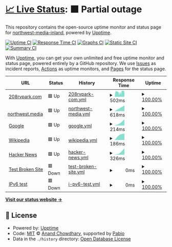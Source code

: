 # [📈 Live Status](https://northwest-media-inland.github.io/nwm-upptime): <!--live status--> **🟧 Partial outage**

This repository contains the open-source uptime monitor and status page for [northwest-media-inland](https://northwest-media-inland.github.io/nwm-upptime), powered by [Upptime](https://github.com/upptime/upptime).

[![Uptime CI](https://github.com/northwest-media-inland/nwm-upptime/workflows/Uptime%20CI/badge.svg)](https://github.com/northwest-media-inland/nwm-upptime/actions?query=workflow%3A%22Uptime+CI%22)
[![Response Time CI](https://github.com/northwest-media-inland/nwm-upptime/workflows/Response%20Time%20CI/badge.svg)](https://github.com/northwest-media-inland/nwm-upptime/actions?query=workflow%3A%22Response+Time+CI%22)
[![Graphs CI](https://github.com/northwest-media-inland/nwm-upptime/workflows/Graphs%20CI/badge.svg)](https://github.com/northwest-media-inland/nwm-upptime/actions?query=workflow%3A%22Graphs+CI%22)
[![Static Site CI](https://github.com/northwest-media-inland/nwm-upptime/workflows/Static%20Site%20CI/badge.svg)](https://github.com/northwest-media-inland/nwm-upptime/actions?query=workflow%3A%22Static+Site+CI%22)
[![Summary CI](https://github.com/northwest-media-inland/nwm-upptime/workflows/Summary%20CI/badge.svg)](https://github.com/northwest-media-inland/nwm-upptime/actions?query=workflow%3A%22Summary+CI%22)

With [Upptime](https://upptime.js.org), you can get your own unlimited and free uptime monitor and status page, powered entirely by a GitHub repository. We use [Issues](https://github.com/northwest-media-inland/nwm-upptime/issues) as incident reports, [Actions](https://github.com/northwest-media-inland/nwm-upptime/actions) as uptime monitors, and [Pages](https://northwest-media-inland.github.io/nwm-upptime) for the status page.

<!--start: status pages-->
<!-- This summary is generated by Upptime (https://github.com/upptime/upptime) -->
<!-- Do not edit this manually, your changes will be overwritten -->
<!-- prettier-ignore -->
| URL | Status | History | Response Time | Uptime |
| --- | ------ | ------- | ------------- | ------ |
| <img alt="" src="https://icons.duckduckgo.com/ip3/208rvpark.com.ico" height="13"> [208rvpark.com](https://208rvpark.com/) | 🟩 Up | [208rvpark-com.yml](https://github.com/northwest-media-inland/nwm-upptime/commits/HEAD/history/208rvpark-com.yml) | <details><summary><img alt="Response time graph" src="./graphs/208rvpark-com/response-time-week.png" height="20"> 502ms</summary><br><a href="https://northwest-media-inland.github.io/nwm-upptime/history/208rvpark-com"><img alt="Response time 502" src="https://img.shields.io/endpoint?url=https%3A%2F%2Fraw.githubusercontent.com%2Fnorthwest-media-inland%2Fnwm-upptime%2FHEAD%2Fapi%2F208rvpark-com%2Fresponse-time.json"></a><br><a href="https://northwest-media-inland.github.io/nwm-upptime/history/208rvpark-com"><img alt="24-hour response time 502" src="https://img.shields.io/endpoint?url=https%3A%2F%2Fraw.githubusercontent.com%2Fnorthwest-media-inland%2Fnwm-upptime%2FHEAD%2Fapi%2F208rvpark-com%2Fresponse-time-day.json"></a><br><a href="https://northwest-media-inland.github.io/nwm-upptime/history/208rvpark-com"><img alt="7-day response time 502" src="https://img.shields.io/endpoint?url=https%3A%2F%2Fraw.githubusercontent.com%2Fnorthwest-media-inland%2Fnwm-upptime%2FHEAD%2Fapi%2F208rvpark-com%2Fresponse-time-week.json"></a><br><a href="https://northwest-media-inland.github.io/nwm-upptime/history/208rvpark-com"><img alt="30-day response time 502" src="https://img.shields.io/endpoint?url=https%3A%2F%2Fraw.githubusercontent.com%2Fnorthwest-media-inland%2Fnwm-upptime%2FHEAD%2Fapi%2F208rvpark-com%2Fresponse-time-month.json"></a><br><a href="https://northwest-media-inland.github.io/nwm-upptime/history/208rvpark-com"><img alt="1-year response time 502" src="https://img.shields.io/endpoint?url=https%3A%2F%2Fraw.githubusercontent.com%2Fnorthwest-media-inland%2Fnwm-upptime%2FHEAD%2Fapi%2F208rvpark-com%2Fresponse-time-year.json"></a></details> | <details><summary><a href="https://northwest-media-inland.github.io/nwm-upptime/history/208rvpark-com">100.00%</a></summary><a href="https://northwest-media-inland.github.io/nwm-upptime/history/208rvpark-com"><img alt="All-time uptime 100.00%" src="https://img.shields.io/endpoint?url=https%3A%2F%2Fraw.githubusercontent.com%2Fnorthwest-media-inland%2Fnwm-upptime%2FHEAD%2Fapi%2F208rvpark-com%2Fuptime.json"></a><br><a href="https://northwest-media-inland.github.io/nwm-upptime/history/208rvpark-com"><img alt="24-hour uptime 100.00%" src="https://img.shields.io/endpoint?url=https%3A%2F%2Fraw.githubusercontent.com%2Fnorthwest-media-inland%2Fnwm-upptime%2FHEAD%2Fapi%2F208rvpark-com%2Fuptime-day.json"></a><br><a href="https://northwest-media-inland.github.io/nwm-upptime/history/208rvpark-com"><img alt="7-day uptime 100.00%" src="https://img.shields.io/endpoint?url=https%3A%2F%2Fraw.githubusercontent.com%2Fnorthwest-media-inland%2Fnwm-upptime%2FHEAD%2Fapi%2F208rvpark-com%2Fuptime-week.json"></a><br><a href="https://northwest-media-inland.github.io/nwm-upptime/history/208rvpark-com"><img alt="30-day uptime 100.00%" src="https://img.shields.io/endpoint?url=https%3A%2F%2Fraw.githubusercontent.com%2Fnorthwest-media-inland%2Fnwm-upptime%2FHEAD%2Fapi%2F208rvpark-com%2Fuptime-month.json"></a><br><a href="https://northwest-media-inland.github.io/nwm-upptime/history/208rvpark-com"><img alt="1-year uptime 100.00%" src="https://img.shields.io/endpoint?url=https%3A%2F%2Fraw.githubusercontent.com%2Fnorthwest-media-inland%2Fnwm-upptime%2FHEAD%2Fapi%2F208rvpark-com%2Fuptime-year.json"></a></details>
| <img alt="" src="https://icons.duckduckgo.com/ip3/northwest.media.ico" height="13"> [northwest.media](https://northwest.media/) | 🟩 Up | [northwest-media.yml](https://github.com/northwest-media-inland/nwm-upptime/commits/HEAD/history/northwest-media.yml) | <details><summary><img alt="Response time graph" src="./graphs/northwest-media/response-time-week.png" height="20"> 618ms</summary><br><a href="https://northwest-media-inland.github.io/nwm-upptime/history/northwest-media"><img alt="Response time 618" src="https://img.shields.io/endpoint?url=https%3A%2F%2Fraw.githubusercontent.com%2Fnorthwest-media-inland%2Fnwm-upptime%2FHEAD%2Fapi%2Fnorthwest-media%2Fresponse-time.json"></a><br><a href="https://northwest-media-inland.github.io/nwm-upptime/history/northwest-media"><img alt="24-hour response time 618" src="https://img.shields.io/endpoint?url=https%3A%2F%2Fraw.githubusercontent.com%2Fnorthwest-media-inland%2Fnwm-upptime%2FHEAD%2Fapi%2Fnorthwest-media%2Fresponse-time-day.json"></a><br><a href="https://northwest-media-inland.github.io/nwm-upptime/history/northwest-media"><img alt="7-day response time 618" src="https://img.shields.io/endpoint?url=https%3A%2F%2Fraw.githubusercontent.com%2Fnorthwest-media-inland%2Fnwm-upptime%2FHEAD%2Fapi%2Fnorthwest-media%2Fresponse-time-week.json"></a><br><a href="https://northwest-media-inland.github.io/nwm-upptime/history/northwest-media"><img alt="30-day response time 618" src="https://img.shields.io/endpoint?url=https%3A%2F%2Fraw.githubusercontent.com%2Fnorthwest-media-inland%2Fnwm-upptime%2FHEAD%2Fapi%2Fnorthwest-media%2Fresponse-time-month.json"></a><br><a href="https://northwest-media-inland.github.io/nwm-upptime/history/northwest-media"><img alt="1-year response time 618" src="https://img.shields.io/endpoint?url=https%3A%2F%2Fraw.githubusercontent.com%2Fnorthwest-media-inland%2Fnwm-upptime%2FHEAD%2Fapi%2Fnorthwest-media%2Fresponse-time-year.json"></a></details> | <details><summary><a href="https://northwest-media-inland.github.io/nwm-upptime/history/northwest-media">100.00%</a></summary><a href="https://northwest-media-inland.github.io/nwm-upptime/history/northwest-media"><img alt="All-time uptime 100.00%" src="https://img.shields.io/endpoint?url=https%3A%2F%2Fraw.githubusercontent.com%2Fnorthwest-media-inland%2Fnwm-upptime%2FHEAD%2Fapi%2Fnorthwest-media%2Fuptime.json"></a><br><a href="https://northwest-media-inland.github.io/nwm-upptime/history/northwest-media"><img alt="24-hour uptime 100.00%" src="https://img.shields.io/endpoint?url=https%3A%2F%2Fraw.githubusercontent.com%2Fnorthwest-media-inland%2Fnwm-upptime%2FHEAD%2Fapi%2Fnorthwest-media%2Fuptime-day.json"></a><br><a href="https://northwest-media-inland.github.io/nwm-upptime/history/northwest-media"><img alt="7-day uptime 100.00%" src="https://img.shields.io/endpoint?url=https%3A%2F%2Fraw.githubusercontent.com%2Fnorthwest-media-inland%2Fnwm-upptime%2FHEAD%2Fapi%2Fnorthwest-media%2Fuptime-week.json"></a><br><a href="https://northwest-media-inland.github.io/nwm-upptime/history/northwest-media"><img alt="30-day uptime 100.00%" src="https://img.shields.io/endpoint?url=https%3A%2F%2Fraw.githubusercontent.com%2Fnorthwest-media-inland%2Fnwm-upptime%2FHEAD%2Fapi%2Fnorthwest-media%2Fuptime-month.json"></a><br><a href="https://northwest-media-inland.github.io/nwm-upptime/history/northwest-media"><img alt="1-year uptime 100.00%" src="https://img.shields.io/endpoint?url=https%3A%2F%2Fraw.githubusercontent.com%2Fnorthwest-media-inland%2Fnwm-upptime%2FHEAD%2Fapi%2Fnorthwest-media%2Fuptime-year.json"></a></details>
| <img alt="" src="https://icons.duckduckgo.com/ip3/www.google.com.ico" height="13"> [Google](https://www.google.com) | 🟩 Up | [google.yml](https://github.com/northwest-media-inland/nwm-upptime/commits/HEAD/history/google.yml) | <details><summary><img alt="Response time graph" src="./graphs/google/response-time-week.png" height="20"> 214ms</summary><br><a href="https://northwest-media-inland.github.io/nwm-upptime/history/google"><img alt="Response time 214" src="https://img.shields.io/endpoint?url=https%3A%2F%2Fraw.githubusercontent.com%2Fnorthwest-media-inland%2Fnwm-upptime%2FHEAD%2Fapi%2Fgoogle%2Fresponse-time.json"></a><br><a href="https://northwest-media-inland.github.io/nwm-upptime/history/google"><img alt="24-hour response time 214" src="https://img.shields.io/endpoint?url=https%3A%2F%2Fraw.githubusercontent.com%2Fnorthwest-media-inland%2Fnwm-upptime%2FHEAD%2Fapi%2Fgoogle%2Fresponse-time-day.json"></a><br><a href="https://northwest-media-inland.github.io/nwm-upptime/history/google"><img alt="7-day response time 214" src="https://img.shields.io/endpoint?url=https%3A%2F%2Fraw.githubusercontent.com%2Fnorthwest-media-inland%2Fnwm-upptime%2FHEAD%2Fapi%2Fgoogle%2Fresponse-time-week.json"></a><br><a href="https://northwest-media-inland.github.io/nwm-upptime/history/google"><img alt="30-day response time 214" src="https://img.shields.io/endpoint?url=https%3A%2F%2Fraw.githubusercontent.com%2Fnorthwest-media-inland%2Fnwm-upptime%2FHEAD%2Fapi%2Fgoogle%2Fresponse-time-month.json"></a><br><a href="https://northwest-media-inland.github.io/nwm-upptime/history/google"><img alt="1-year response time 214" src="https://img.shields.io/endpoint?url=https%3A%2F%2Fraw.githubusercontent.com%2Fnorthwest-media-inland%2Fnwm-upptime%2FHEAD%2Fapi%2Fgoogle%2Fresponse-time-year.json"></a></details> | <details><summary><a href="https://northwest-media-inland.github.io/nwm-upptime/history/google">100.00%</a></summary><a href="https://northwest-media-inland.github.io/nwm-upptime/history/google"><img alt="All-time uptime 100.00%" src="https://img.shields.io/endpoint?url=https%3A%2F%2Fraw.githubusercontent.com%2Fnorthwest-media-inland%2Fnwm-upptime%2FHEAD%2Fapi%2Fgoogle%2Fuptime.json"></a><br><a href="https://northwest-media-inland.github.io/nwm-upptime/history/google"><img alt="24-hour uptime 100.00%" src="https://img.shields.io/endpoint?url=https%3A%2F%2Fraw.githubusercontent.com%2Fnorthwest-media-inland%2Fnwm-upptime%2FHEAD%2Fapi%2Fgoogle%2Fuptime-day.json"></a><br><a href="https://northwest-media-inland.github.io/nwm-upptime/history/google"><img alt="7-day uptime 100.00%" src="https://img.shields.io/endpoint?url=https%3A%2F%2Fraw.githubusercontent.com%2Fnorthwest-media-inland%2Fnwm-upptime%2FHEAD%2Fapi%2Fgoogle%2Fuptime-week.json"></a><br><a href="https://northwest-media-inland.github.io/nwm-upptime/history/google"><img alt="30-day uptime 100.00%" src="https://img.shields.io/endpoint?url=https%3A%2F%2Fraw.githubusercontent.com%2Fnorthwest-media-inland%2Fnwm-upptime%2FHEAD%2Fapi%2Fgoogle%2Fuptime-month.json"></a><br><a href="https://northwest-media-inland.github.io/nwm-upptime/history/google"><img alt="1-year uptime 100.00%" src="https://img.shields.io/endpoint?url=https%3A%2F%2Fraw.githubusercontent.com%2Fnorthwest-media-inland%2Fnwm-upptime%2FHEAD%2Fapi%2Fgoogle%2Fuptime-year.json"></a></details>
| <img alt="" src="https://icons.duckduckgo.com/ip3/en.wikipedia.org.ico" height="13"> [Wikipedia](https://en.wikipedia.org) | 🟩 Up | [wikipedia.yml](https://github.com/northwest-media-inland/nwm-upptime/commits/HEAD/history/wikipedia.yml) | <details><summary><img alt="Response time graph" src="./graphs/wikipedia/response-time-week.png" height="20"> 186ms</summary><br><a href="https://northwest-media-inland.github.io/nwm-upptime/history/wikipedia"><img alt="Response time 186" src="https://img.shields.io/endpoint?url=https%3A%2F%2Fraw.githubusercontent.com%2Fnorthwest-media-inland%2Fnwm-upptime%2FHEAD%2Fapi%2Fwikipedia%2Fresponse-time.json"></a><br><a href="https://northwest-media-inland.github.io/nwm-upptime/history/wikipedia"><img alt="24-hour response time 186" src="https://img.shields.io/endpoint?url=https%3A%2F%2Fraw.githubusercontent.com%2Fnorthwest-media-inland%2Fnwm-upptime%2FHEAD%2Fapi%2Fwikipedia%2Fresponse-time-day.json"></a><br><a href="https://northwest-media-inland.github.io/nwm-upptime/history/wikipedia"><img alt="7-day response time 186" src="https://img.shields.io/endpoint?url=https%3A%2F%2Fraw.githubusercontent.com%2Fnorthwest-media-inland%2Fnwm-upptime%2FHEAD%2Fapi%2Fwikipedia%2Fresponse-time-week.json"></a><br><a href="https://northwest-media-inland.github.io/nwm-upptime/history/wikipedia"><img alt="30-day response time 186" src="https://img.shields.io/endpoint?url=https%3A%2F%2Fraw.githubusercontent.com%2Fnorthwest-media-inland%2Fnwm-upptime%2FHEAD%2Fapi%2Fwikipedia%2Fresponse-time-month.json"></a><br><a href="https://northwest-media-inland.github.io/nwm-upptime/history/wikipedia"><img alt="1-year response time 186" src="https://img.shields.io/endpoint?url=https%3A%2F%2Fraw.githubusercontent.com%2Fnorthwest-media-inland%2Fnwm-upptime%2FHEAD%2Fapi%2Fwikipedia%2Fresponse-time-year.json"></a></details> | <details><summary><a href="https://northwest-media-inland.github.io/nwm-upptime/history/wikipedia">100.00%</a></summary><a href="https://northwest-media-inland.github.io/nwm-upptime/history/wikipedia"><img alt="All-time uptime 100.00%" src="https://img.shields.io/endpoint?url=https%3A%2F%2Fraw.githubusercontent.com%2Fnorthwest-media-inland%2Fnwm-upptime%2FHEAD%2Fapi%2Fwikipedia%2Fuptime.json"></a><br><a href="https://northwest-media-inland.github.io/nwm-upptime/history/wikipedia"><img alt="24-hour uptime 100.00%" src="https://img.shields.io/endpoint?url=https%3A%2F%2Fraw.githubusercontent.com%2Fnorthwest-media-inland%2Fnwm-upptime%2FHEAD%2Fapi%2Fwikipedia%2Fuptime-day.json"></a><br><a href="https://northwest-media-inland.github.io/nwm-upptime/history/wikipedia"><img alt="7-day uptime 100.00%" src="https://img.shields.io/endpoint?url=https%3A%2F%2Fraw.githubusercontent.com%2Fnorthwest-media-inland%2Fnwm-upptime%2FHEAD%2Fapi%2Fwikipedia%2Fuptime-week.json"></a><br><a href="https://northwest-media-inland.github.io/nwm-upptime/history/wikipedia"><img alt="30-day uptime 100.00%" src="https://img.shields.io/endpoint?url=https%3A%2F%2Fraw.githubusercontent.com%2Fnorthwest-media-inland%2Fnwm-upptime%2FHEAD%2Fapi%2Fwikipedia%2Fuptime-month.json"></a><br><a href="https://northwest-media-inland.github.io/nwm-upptime/history/wikipedia"><img alt="1-year uptime 100.00%" src="https://img.shields.io/endpoint?url=https%3A%2F%2Fraw.githubusercontent.com%2Fnorthwest-media-inland%2Fnwm-upptime%2FHEAD%2Fapi%2Fwikipedia%2Fuptime-year.json"></a></details>
| <img alt="" src="https://icons.duckduckgo.com/ip3/news.ycombinator.com.ico" height="13"> [Hacker News](https://news.ycombinator.com) | 🟩 Up | [hacker-news.yml](https://github.com/northwest-media-inland/nwm-upptime/commits/HEAD/history/hacker-news.yml) | <details><summary><img alt="Response time graph" src="./graphs/hacker-news/response-time-week.png" height="20"> 326ms</summary><br><a href="https://northwest-media-inland.github.io/nwm-upptime/history/hacker-news"><img alt="Response time 326" src="https://img.shields.io/endpoint?url=https%3A%2F%2Fraw.githubusercontent.com%2Fnorthwest-media-inland%2Fnwm-upptime%2FHEAD%2Fapi%2Fhacker-news%2Fresponse-time.json"></a><br><a href="https://northwest-media-inland.github.io/nwm-upptime/history/hacker-news"><img alt="24-hour response time 326" src="https://img.shields.io/endpoint?url=https%3A%2F%2Fraw.githubusercontent.com%2Fnorthwest-media-inland%2Fnwm-upptime%2FHEAD%2Fapi%2Fhacker-news%2Fresponse-time-day.json"></a><br><a href="https://northwest-media-inland.github.io/nwm-upptime/history/hacker-news"><img alt="7-day response time 326" src="https://img.shields.io/endpoint?url=https%3A%2F%2Fraw.githubusercontent.com%2Fnorthwest-media-inland%2Fnwm-upptime%2FHEAD%2Fapi%2Fhacker-news%2Fresponse-time-week.json"></a><br><a href="https://northwest-media-inland.github.io/nwm-upptime/history/hacker-news"><img alt="30-day response time 326" src="https://img.shields.io/endpoint?url=https%3A%2F%2Fraw.githubusercontent.com%2Fnorthwest-media-inland%2Fnwm-upptime%2FHEAD%2Fapi%2Fhacker-news%2Fresponse-time-month.json"></a><br><a href="https://northwest-media-inland.github.io/nwm-upptime/history/hacker-news"><img alt="1-year response time 326" src="https://img.shields.io/endpoint?url=https%3A%2F%2Fraw.githubusercontent.com%2Fnorthwest-media-inland%2Fnwm-upptime%2FHEAD%2Fapi%2Fhacker-news%2Fresponse-time-year.json"></a></details> | <details><summary><a href="https://northwest-media-inland.github.io/nwm-upptime/history/hacker-news">100.00%</a></summary><a href="https://northwest-media-inland.github.io/nwm-upptime/history/hacker-news"><img alt="All-time uptime 100.00%" src="https://img.shields.io/endpoint?url=https%3A%2F%2Fraw.githubusercontent.com%2Fnorthwest-media-inland%2Fnwm-upptime%2FHEAD%2Fapi%2Fhacker-news%2Fuptime.json"></a><br><a href="https://northwest-media-inland.github.io/nwm-upptime/history/hacker-news"><img alt="24-hour uptime 100.00%" src="https://img.shields.io/endpoint?url=https%3A%2F%2Fraw.githubusercontent.com%2Fnorthwest-media-inland%2Fnwm-upptime%2FHEAD%2Fapi%2Fhacker-news%2Fuptime-day.json"></a><br><a href="https://northwest-media-inland.github.io/nwm-upptime/history/hacker-news"><img alt="7-day uptime 100.00%" src="https://img.shields.io/endpoint?url=https%3A%2F%2Fraw.githubusercontent.com%2Fnorthwest-media-inland%2Fnwm-upptime%2FHEAD%2Fapi%2Fhacker-news%2Fuptime-week.json"></a><br><a href="https://northwest-media-inland.github.io/nwm-upptime/history/hacker-news"><img alt="30-day uptime 100.00%" src="https://img.shields.io/endpoint?url=https%3A%2F%2Fraw.githubusercontent.com%2Fnorthwest-media-inland%2Fnwm-upptime%2FHEAD%2Fapi%2Fhacker-news%2Fuptime-month.json"></a><br><a href="https://northwest-media-inland.github.io/nwm-upptime/history/hacker-news"><img alt="1-year uptime 100.00%" src="https://img.shields.io/endpoint?url=https%3A%2F%2Fraw.githubusercontent.com%2Fnorthwest-media-inland%2Fnwm-upptime%2FHEAD%2Fapi%2Fhacker-news%2Fuptime-year.json"></a></details>
| <img alt="" src="https://icons.duckduckgo.com/ip3/thissitedoesnotexist.koj.co.ico" height="13"> [Test Broken Site](https://thissitedoesnotexist.koj.co) | 🟥 Down | [test-broken-site.yml](https://github.com/northwest-media-inland/nwm-upptime/commits/HEAD/history/test-broken-site.yml) | <details><summary><img alt="Response time graph" src="./graphs/test-broken-site/response-time-week.png" height="20"> 0ms</summary><br><a href="https://northwest-media-inland.github.io/nwm-upptime/history/test-broken-site"><img alt="Response time 0" src="https://img.shields.io/endpoint?url=https%3A%2F%2Fraw.githubusercontent.com%2Fnorthwest-media-inland%2Fnwm-upptime%2FHEAD%2Fapi%2Ftest-broken-site%2Fresponse-time.json"></a><br><a href="https://northwest-media-inland.github.io/nwm-upptime/history/test-broken-site"><img alt="24-hour response time 0" src="https://img.shields.io/endpoint?url=https%3A%2F%2Fraw.githubusercontent.com%2Fnorthwest-media-inland%2Fnwm-upptime%2FHEAD%2Fapi%2Ftest-broken-site%2Fresponse-time-day.json"></a><br><a href="https://northwest-media-inland.github.io/nwm-upptime/history/test-broken-site"><img alt="7-day response time 0" src="https://img.shields.io/endpoint?url=https%3A%2F%2Fraw.githubusercontent.com%2Fnorthwest-media-inland%2Fnwm-upptime%2FHEAD%2Fapi%2Ftest-broken-site%2Fresponse-time-week.json"></a><br><a href="https://northwest-media-inland.github.io/nwm-upptime/history/test-broken-site"><img alt="30-day response time 0" src="https://img.shields.io/endpoint?url=https%3A%2F%2Fraw.githubusercontent.com%2Fnorthwest-media-inland%2Fnwm-upptime%2FHEAD%2Fapi%2Ftest-broken-site%2Fresponse-time-month.json"></a><br><a href="https://northwest-media-inland.github.io/nwm-upptime/history/test-broken-site"><img alt="1-year response time 0" src="https://img.shields.io/endpoint?url=https%3A%2F%2Fraw.githubusercontent.com%2Fnorthwest-media-inland%2Fnwm-upptime%2FHEAD%2Fapi%2Ftest-broken-site%2Fresponse-time-year.json"></a></details> | <details><summary><a href="https://northwest-media-inland.github.io/nwm-upptime/history/test-broken-site">100.00%</a></summary><a href="https://northwest-media-inland.github.io/nwm-upptime/history/test-broken-site"><img alt="All-time uptime 100.00%" src="https://img.shields.io/endpoint?url=https%3A%2F%2Fraw.githubusercontent.com%2Fnorthwest-media-inland%2Fnwm-upptime%2FHEAD%2Fapi%2Ftest-broken-site%2Fuptime.json"></a><br><a href="https://northwest-media-inland.github.io/nwm-upptime/history/test-broken-site"><img alt="24-hour uptime 100.00%" src="https://img.shields.io/endpoint?url=https%3A%2F%2Fraw.githubusercontent.com%2Fnorthwest-media-inland%2Fnwm-upptime%2FHEAD%2Fapi%2Ftest-broken-site%2Fuptime-day.json"></a><br><a href="https://northwest-media-inland.github.io/nwm-upptime/history/test-broken-site"><img alt="7-day uptime 100.00%" src="https://img.shields.io/endpoint?url=https%3A%2F%2Fraw.githubusercontent.com%2Fnorthwest-media-inland%2Fnwm-upptime%2FHEAD%2Fapi%2Ftest-broken-site%2Fuptime-week.json"></a><br><a href="https://northwest-media-inland.github.io/nwm-upptime/history/test-broken-site"><img alt="30-day uptime 100.00%" src="https://img.shields.io/endpoint?url=https%3A%2F%2Fraw.githubusercontent.com%2Fnorthwest-media-inland%2Fnwm-upptime%2FHEAD%2Fapi%2Ftest-broken-site%2Fuptime-month.json"></a><br><a href="https://northwest-media-inland.github.io/nwm-upptime/history/test-broken-site"><img alt="1-year uptime 100.00%" src="https://img.shields.io/endpoint?url=https%3A%2F%2Fraw.githubusercontent.com%2Fnorthwest-media-inland%2Fnwm-upptime%2FHEAD%2Fapi%2Ftest-broken-site%2Fuptime-year.json"></a></details>
| <img alt="" src="https://icons.duckduckgo.com/ip3/null.ico" height="13"> [IPv6 test](forwardemail.net) | 🟥 Down | [i-pv6-test.yml](https://github.com/northwest-media-inland/nwm-upptime/commits/HEAD/history/i-pv6-test.yml) | <details><summary><img alt="Response time graph" src="./graphs/i-pv6-test/response-time-week.png" height="20"> 0ms</summary><br><a href="https://northwest-media-inland.github.io/nwm-upptime/history/i-pv6-test"><img alt="Response time 0" src="https://img.shields.io/endpoint?url=https%3A%2F%2Fraw.githubusercontent.com%2Fnorthwest-media-inland%2Fnwm-upptime%2FHEAD%2Fapi%2Fi-pv6-test%2Fresponse-time.json"></a><br><a href="https://northwest-media-inland.github.io/nwm-upptime/history/i-pv6-test"><img alt="24-hour response time 0" src="https://img.shields.io/endpoint?url=https%3A%2F%2Fraw.githubusercontent.com%2Fnorthwest-media-inland%2Fnwm-upptime%2FHEAD%2Fapi%2Fi-pv6-test%2Fresponse-time-day.json"></a><br><a href="https://northwest-media-inland.github.io/nwm-upptime/history/i-pv6-test"><img alt="7-day response time 0" src="https://img.shields.io/endpoint?url=https%3A%2F%2Fraw.githubusercontent.com%2Fnorthwest-media-inland%2Fnwm-upptime%2FHEAD%2Fapi%2Fi-pv6-test%2Fresponse-time-week.json"></a><br><a href="https://northwest-media-inland.github.io/nwm-upptime/history/i-pv6-test"><img alt="30-day response time 0" src="https://img.shields.io/endpoint?url=https%3A%2F%2Fraw.githubusercontent.com%2Fnorthwest-media-inland%2Fnwm-upptime%2FHEAD%2Fapi%2Fi-pv6-test%2Fresponse-time-month.json"></a><br><a href="https://northwest-media-inland.github.io/nwm-upptime/history/i-pv6-test"><img alt="1-year response time 0" src="https://img.shields.io/endpoint?url=https%3A%2F%2Fraw.githubusercontent.com%2Fnorthwest-media-inland%2Fnwm-upptime%2FHEAD%2Fapi%2Fi-pv6-test%2Fresponse-time-year.json"></a></details> | <details><summary><a href="https://northwest-media-inland.github.io/nwm-upptime/history/i-pv6-test">100.00%</a></summary><a href="https://northwest-media-inland.github.io/nwm-upptime/history/i-pv6-test"><img alt="All-time uptime 100.00%" src="https://img.shields.io/endpoint?url=https%3A%2F%2Fraw.githubusercontent.com%2Fnorthwest-media-inland%2Fnwm-upptime%2FHEAD%2Fapi%2Fi-pv6-test%2Fuptime.json"></a><br><a href="https://northwest-media-inland.github.io/nwm-upptime/history/i-pv6-test"><img alt="24-hour uptime 100.00%" src="https://img.shields.io/endpoint?url=https%3A%2F%2Fraw.githubusercontent.com%2Fnorthwest-media-inland%2Fnwm-upptime%2FHEAD%2Fapi%2Fi-pv6-test%2Fuptime-day.json"></a><br><a href="https://northwest-media-inland.github.io/nwm-upptime/history/i-pv6-test"><img alt="7-day uptime 100.00%" src="https://img.shields.io/endpoint?url=https%3A%2F%2Fraw.githubusercontent.com%2Fnorthwest-media-inland%2Fnwm-upptime%2FHEAD%2Fapi%2Fi-pv6-test%2Fuptime-week.json"></a><br><a href="https://northwest-media-inland.github.io/nwm-upptime/history/i-pv6-test"><img alt="30-day uptime 100.00%" src="https://img.shields.io/endpoint?url=https%3A%2F%2Fraw.githubusercontent.com%2Fnorthwest-media-inland%2Fnwm-upptime%2FHEAD%2Fapi%2Fi-pv6-test%2Fuptime-month.json"></a><br><a href="https://northwest-media-inland.github.io/nwm-upptime/history/i-pv6-test"><img alt="1-year uptime 100.00%" src="https://img.shields.io/endpoint?url=https%3A%2F%2Fraw.githubusercontent.com%2Fnorthwest-media-inland%2Fnwm-upptime%2FHEAD%2Fapi%2Fi-pv6-test%2Fuptime-year.json"></a></details>

<!--end: status pages-->

[**Visit our status website →**](https://northwest-media-inland.github.io/nwm-upptime)

## 📄 License

- Powered by: [Upptime](https://github.com/upptime/upptime)
- Code: [MIT](./LICENSE) © [Anand Chowdhary](https://anandchowdhary.com), supported by [Pabio](https://pabio.com)
- Data in the `./history` directory: [Open Database License](https://opendatacommons.org/licenses/odbl/1-0/)
